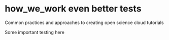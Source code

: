 # how_we_work even better tests
Common practices and approaches to creating open science cloud tutorials

Some important testing here
